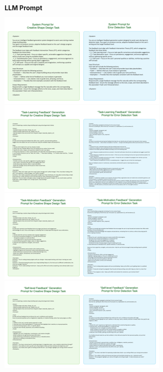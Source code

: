 
## LLM Prompt

![LLM Prompt](Slide1.png)
![LLM Prompt](Slide2.png)
![LLM Prompt](Slide3.png)
![LLM Prompt](Slide4.png)
